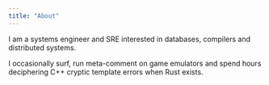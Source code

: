 ```yaml
---
title: "About"
---
```


I am a systems engineer and SRE interested in databases, compilers
and distributed systems.

I occasionally surf, run meta-comment on game emulators and spend
hours deciphering C++ cryptic template errors when Rust exists.

